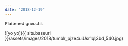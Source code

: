 ```yaml
---
date: "2018-12-19"
---
```


Flattened gnocchi.

![yo yo]({{ site.baseurl }}/assets/images/2018/tumblr_pjze4uiUsr1qlj3bd_540.jpg)
